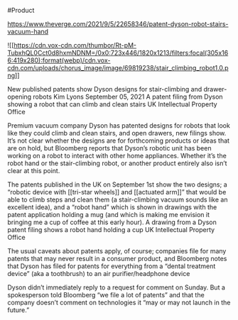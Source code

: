 #Product 

https://www.theverge.com/2021/9/5/22658346/patent-dyson-robot-stairs-vacuum-hand

![[https://cdn.vox-cdn.com/thumbor/Rt-pM-TubxhQL0Cct0d8hxmNDNM=/0x0:723x446/1820x1213/filters:focal(305x166:419x280):format(webp)/cdn.vox-cdn.com/uploads/chorus_image/image/69819238/stair_climbing_robot1.0.png]]


New published patents show Dyson designs for stair-climbing and drawer-opening robots
Kim Lyons September 05, 2021
A patent filing from Dyson showing a robot that can climb and clean stairs
UK Intellectual Property Office

Premium vacuum company Dyson has patented designs for robots that look like they could climb and clean stairs, and open drawers, new filings show. It’s not clear whether the designs are for forthcoming products or ideas that are on hold, but Bloomberg reports that Dyson’s robotic unit has been working on a robot to interact with other home appliances. Whether it’s the robot hand or the stair-climbing robot, or another product entirely also isn’t clear at this point.

The patents published in the UK on September 1st show the two designs; a “robotic device with [[tri-star wheels]] and [[actuated arm]]” that would be able to climb steps and clean them (a stair-climbing vacuum sounds like an excellent idea), and a “robot hand” which is shown in drawings with the patent application holding a mug (and which is making me envision it bringing me a cup of coffee at this early hour).
A drawing from a Dyson patent filing shows a robot hand holding a cup
UK Intellectual Property Office

The usual caveats about patents apply, of course; companies file for many patents that may never result in a consumer product, and Bloomberg notes that Dyson has filed for patents for everything from a “dental treatment device” (aka a toothbrush) to an air purifier/headphone device

Dyson didn’t immediately reply to a request for comment on Sunday. But a spokesperson told Bloomberg “we file a lot of patents” and that the company doesn’t comment on technologies it “may or may not launch in the future.”